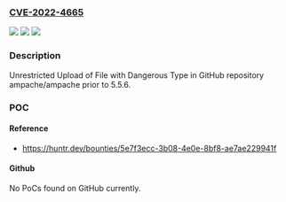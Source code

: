 ### [CVE-2022-4665](https://cve.mitre.org/cgi-bin/cvename.cgi?name=CVE-2022-4665)
![](https://img.shields.io/static/v1?label=Product&message=ampache%2Fampache&color=blue)
![](https://img.shields.io/static/v1?label=Version&message=n%2Fa&color=blue)
![](https://img.shields.io/static/v1?label=Vulnerability&message=CWE-434%20Unrestricted%20Upload%20of%20File%20with%20Dangerous%20Type&color=brighgreen)

### Description

Unrestricted Upload of File with Dangerous Type in GitHub repository ampache/ampache prior to 5.5.6.

### POC

#### Reference
- https://huntr.dev/bounties/5e7f3ecc-3b08-4e0e-8bf8-ae7ae229941f

#### Github
No PoCs found on GitHub currently.

